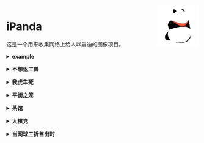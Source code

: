 <img src="logo/panda.png" align="right" height="110"/>

# iPanda

这是一个用来收集网络上给人以启迪的图像项目。

<b><details><summary>example</summary></b>

![famous map](main_page.png)

这是一张十分著名的拿破仑行军图，在一张图里面记载了六种数据：拿破仑军队的人数、行军距离、温度、经纬度、移动方向、以及时间－地域关系。

</details>

<b><details><summary>不想返工兽</summary></b>

[不想返工兽the panda does not want to work](/the_work_panda_story)

</details>

<b><details><summary>我虎车死</summary></b>

[我虎车死me tiger car die](/the_cat_open_the_car)

</details>

<b><details><summary>平衡之笼</summary></b>

[平衡之笼balanced cage](/balanced_cage)

</details>

<b><details><summary>茶馆</summary></b>

[茶馆Chaguan](/Chaguan)

</details>

<b><details><summary>大棋党</summary></b>

[大棋党big chess party](/big_chess_party)

</details>

<b><details><summary>当网球三折售出时</summary></b>

[当网球3折售出时when tennis balls are 70% off](/when_tennis_balls_are_seventy_percent_off)

</details>
